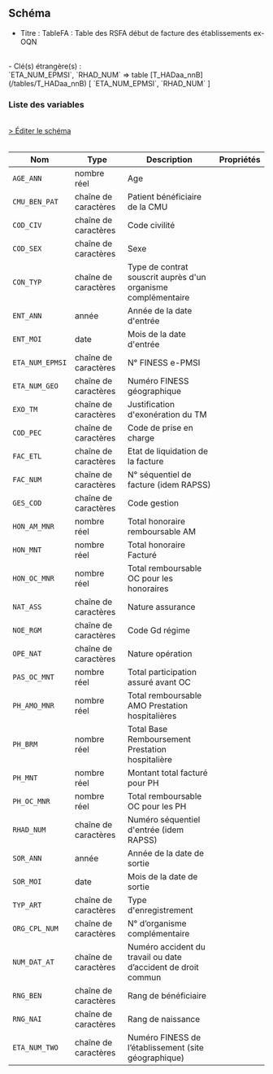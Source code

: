 ## Schéma

- Titre : TableFA : Table des RSFA début de facture des établissements ex-OQN
<br />
- Clé(s) étrangère(s) : <br />
`ETA_NUM_EPMSI`, `RHAD_NUM` => table [T_HADaa_nnB](/tables/T_HADaa_nnB) [ `ETA_NUM_EPMSI`, `RHAD_NUM` ]<br />

### Liste des variables
<br />
<div>
    <a href="https://gitlab.com/healthdatahub/schema-snds/edit/master/schemas/PMSI/PMSI%20HAD/T_HADaa_nnFA.json"  
    arget="_blank" rel="noopener noreferrer">> Éditer le schéma</a>
    <OutboundLink />
</div>
<br />

Nom|Type|Description|Propriétés
-|-|-|-
`AGE_ANN`|nombre réel|Age||
`CMU_BEN_PAT`|chaîne de caractères|Patient bénéficiaire de la CMU||
`COD_CIV`|chaîne de caractères|Code civilité||
`COD_SEX`|chaîne de caractères|Sexe||
`CON_TYP`|chaîne de caractères|Type de contrat souscrit auprès d&#x27;un organisme complémentaire||
`ENT_ANN`|année|Année de la date d&#x27;entrée||
`ENT_MOI`|date|Mois de la date d&#x27;entrée||
`ETA_NUM_EPMSI`|chaîne de caractères|N° FINESS e-PMSI||
`ETA_NUM_GEO`|chaîne de caractères|Numéro FINESS  géographique||
`EXO_TM`|chaîne de caractères|Justification d&#x27;exonération du TM||
`COD_PEC`|chaîne de caractères|Code de prise en charge||
`FAC_ETL`|chaîne de caractères|Etat de liquidation de la facture||
`FAC_NUM`|chaîne de caractères|N° séquentiel de facture (idem RAPSS)||
`GES_COD`|chaîne de caractères|Code gestion||
`HON_AM_MNR`|nombre réel|Total honoraire remboursable AM||
`HON_MNT`|nombre réel|Total honoraire Facturé||
`HON_OC_MNR`|nombre réel|Total remboursable OC pour les honoraires||
`NAT_ASS`|chaîne de caractères|Nature assurance||
`NOE_RGM`|chaîne de caractères|Code Gd régime||
`OPE_NAT`|chaîne de caractères|Nature opération||
`PAS_OC_MNT`|nombre réel|Total participation assuré avant OC||
`PH_AMO_MNR`|nombre réel|Total remboursable AMO Prestation hospitalières||
`PH_BRM`|nombre réel|Total Base Remboursement Prestation hospitalière||
`PH_MNT`|nombre réel|Montant total facturé pour  PH||
`PH_OC_MNR`|nombre réel|Total remboursable OC pour les PH||
`RHAD_NUM`|chaîne de caractères|Numéro séquentiel d&#x27;entrée (idem RAPSS)||
`SOR_ANN`|année|Année de la date de sortie||
`SOR_MOI`|date|Mois de la date de sortie||
`TYP_ART`|chaîne de caractères|Type d&#x27;enregistrement||
`ORG_CPL_NUM`|chaîne de caractères|N° d’organisme complémentaire||
`NUM_DAT_AT`|chaîne de caractères|Numéro accident du travail ou date d’accident de droit commun||
`RNG_BEN`|chaîne de caractères|Rang de bénéficiaire||
`RNG_NAI`|chaîne de caractères|Rang de naissance||
`ETA_NUM_TWO`|chaîne de caractères|Numéro FINESS de l’établissement (site géographique)||

